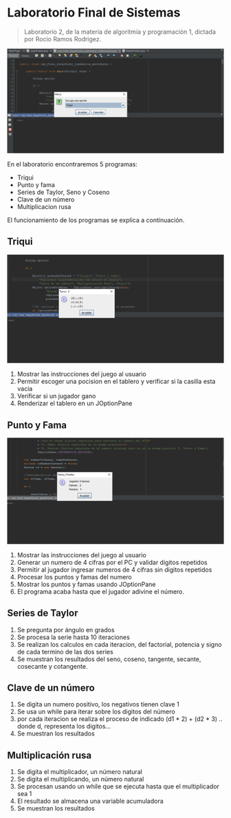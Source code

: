# Laboratorio Final de Sistemas
> Laboratorio 2, de la materia de algoritmia y programación 1, dictada por Rocio Ramos Rodrigez.

![](imgs/main_image.PNG)

En el laboratorio encontraremos 5 programas:

* Triqui
* Punto y fama
* Series de Taylor, Seno y Coseno
* Clave de un número
* Multiplicacion rusa

El funcionamiento de los programas se explica a continuación.

## Triqui

![](imgs/triqui_img.PNG)

1. Mostrar las instrucciones del juego al usuario
2. Permitir escoger una pocision en el tablero y verificar si la casilla esta vacia
3. Verificar si un jugador gano
4. Renderizar el tablero en un JOptionPane

## Punto y Fama

![](imgs/punto_fama_img.PNG)

1. Mostrar las instrucciones del juego al usuario
2. Generar un numero de 4 cifras por el PC y validar digitos repetidos
3. Permitir al jugador ingresar numeros de 4 cifras sin digitos repetidos
4. Procesar los puntos y famas del numero
5. Mostrar los puntos y famas usando JOptionPane
6. El programa acaba hasta que el jugador adivine el número.

## Series de Taylor

1. Se pregunta por ángulo en grados
2. Se procesa la serie hasta 10 iteraciones
3. Se realizan los calculos en cada iteracion, del factorial, potencia y signo de cada termino
de las dos series
4. Se muestran los resultados del seno, coseno, tangente, secante, cosecante y cotangente.

## Clave de un número

1. Se digita un numero positivo, los negativos tienen clave 1
2. Se usa un while para iterar sobre los digitos del número
3. por cada iteracion se realiza el proceso de indicado (d1 * 2) + (d2 * 3) ..
donde d, representa los digitos...
4. Se muestran los resultados

## Multiplicación rusa

1. Se digita el multiplicador, un número natural
2. Se digita el multiplicando, un número natural
3. Se procesan usando un while que se ejecuta hasta que el multiplicador sea 1
4. El resultado se almacena una variable acumuladora
5. Se muestran los resultados 

